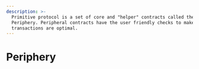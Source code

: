 ```yaml
---
description: >-
  Primitive protocol is a set of core and "helper" contracts called the
  Periphery. Peripheral contracts have the user friendly checks to make sure
  transactions are optimal.
---
```


# Periphery

